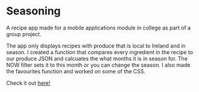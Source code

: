 # Seasoning

A recipe app made for a mobile applications module in college as part of a group project.

The app only displays recipes with produce that is local to Ireland and in season. I created a function that compares every ingredient in the recipe to our produce JSON and calcuates the what months it is in season for. The NOW filter sets it to this month or you can change the season. I also made the favourites function and worked on some of the CSS.

Check it out [here!](https://siobhanhardt.github.io/Seasoning/)

